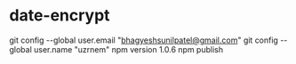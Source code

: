# date-encrypt

git config --global user.email "bhagyeshsunilpatel@gmail.com"
git config --global user.name "uzrnem"
npm version 1.0.6
npm publish